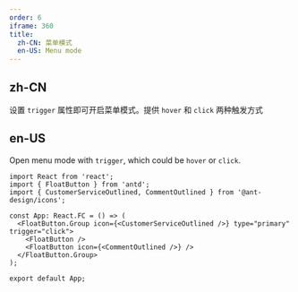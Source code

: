```yaml
---
order: 6
iframe: 360
title:
  zh-CN: 菜单模式
  en-US: Menu mode
---
```


## zh-CN

设置 `trigger` 属性即可开启菜单模式。提供 `hover` 和 `click` 两种触发方式

## en-US

Open menu mode with `trigger`, which could be `hover` or `click`.

```tsx
import React from 'react';
import { FloatButton } from 'antd';
import { CustomerServiceOutlined, CommentOutlined } from '@ant-design/icons';

const App: React.FC = () => (
  <FloatButton.Group icon={<CustomerServiceOutlined />} type="primary" trigger="click">
    <FloatButton />
    <FloatButton icon={<CommentOutlined />} />
  </FloatButton.Group>
);

export default App;
```
